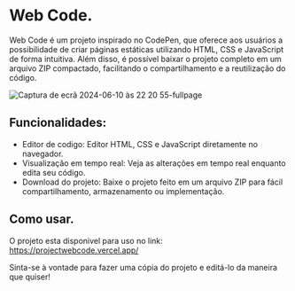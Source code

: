 # Web Code.


Web Code é um projeto inspirado no CodePen, que oferece aos usuários a possibilidade de criar páginas estáticas utilizando HTML, CSS e JavaScript de forma intuitiva. Além disso, é possível baixar o projeto completo em um arquivo ZIP compactado, facilitando o compartilhamento e a reutilização do código.

![Captura de ecrã 2024-06-10 às 22 20 55-fullpage](https://github.com/cristhianrodrigues/webCode/assets/49444405/5a9ca272-00af-4283-91df-9140d813e248)

## Funcionalidades:

- Editor de codigo: Editor HTML, CSS e JavaScript diretamente no navegador.
- Visualização em tempo real: Veja as alterações em tempo real enquanto edita seu código.
- Download do projeto: Baixe o projeto feito em um arquivo ZIP para fácil compartilhamento, armazenamento ou implementação.

## Como usar.
  O projeto esta disponivel para uso no link: https://projectwebcode.vercel.app/
  

Sinta-se à vontade para fazer uma cópia do projeto e editá-lo da maneira que quiser!
